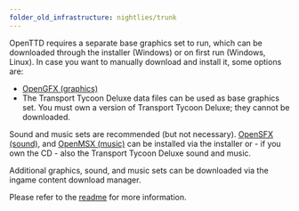 ```yaml
---
folder_old_infrastructure: nightlies/trunk
---
```


OpenTTD requires a separate base graphics set to run, which can be downloaded through the installer (Windows) or on first run (Windows, Linux).
In case you want to manually download and install it, some options are:
* [OpenGFX (graphics)](../opengfx-releases/latest.html)
* The Transport Tycoon Deluxe data files can be used as base graphics set. You must own a version of Transport Tycoon Deluxe; they cannot be downloaded.

Sound and music sets are recommended (but not necessary).
[OpenSFX (sound)](../opensfx-releases/latest.html), and [OpenMSX (music)](../openmsx-releases/latest.html) can be installed via the installer or - if you own the CD - also the Transport Tycoon Deluxe sound and music.

Additional graphics, sound, and music sets can be downloaded via the ingame content download manager.

Please refer to the [readme](https://proxy.binaries.openttd.org/openttd-nightlies/@@version@@/README.md) for more information.
